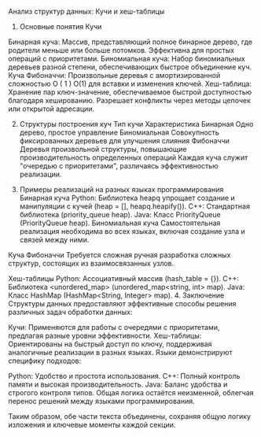 
Анализ структур данных: Кучи и хеш-таблицы
1. Основные понятия
Кучи

Бинарная куча: Массив, представляющий полное бинарное дерево, где родители меньше или больше потомков. Эффективна для простых операций с приоритетами.
Биномиальная куча: Набор биномиальных деревьев разной степени, обеспечивающих быстрое объединение куч.
Куча Фибоначчи: Произвольные деревья с амортизированной сложностью 
O
(
1
)
O(1) для вставки и изменения ключей.
Хеш-таблица: Хранение пар ключ-значение, обеспечиваемое быстрой доступностью благодаря хешированию. Разрешает конфликты через методы цепочек или открытой адресации.

2. Структуры построения куч
Тип кучи	Характеристика
Бинарная	Одно дерево, простое управление
Биномиальная	Совокупность фиксированных деревьев для улучшения слияния
Фибоначчи	Деревья произвольной структуры, повышающие производительность определенных операций
Каждая куча служит "очередью с приоритетами", различаясь эффективностью реализации.

3. Примеры реализаций на разных языках программирования
Бинарная куча
Python: Библиотека heapq упрощает создание и манипуляции с кучей (heap = [], heapq.heapify()).
C++: Стандартная библиотека <queue> (priority_queue<int> heap).
Java: Класс PriorityQueue (PriorityQueue<Integer> heap).
Биномиальная куча
Самостоятельная реализация необходима во всех языках, включая создание узла и связей между ними.

Куча Фибоначчи
Требуется сложная ручная разработка сложных структур, состоящих из взаимосвязанных узлов.

Хеш-таблицы
Python: Ассоциативный массив (hash_table = {}).
C++: Библиотека <unordered_map> (unordered_map<string, int> map).
Java: Класс HashMap (HashMap<String, Integer> map).
4. Заключение
Структуры данных предоставляют эффективные способы решения различных задач обработки данных:

Кучи: Применяются для работы с очередями с приоритетами, предлагая разные уровни эффективности.
Хеш-таблицы: Ориентированы на быстрый доступ по ключу, поддерживая аналогичные реализации в разных языках.
Языки демонстрируют специфику подходов:

Python: Удобство и простота использования.
C++: Полный контроль памяти и высокая производительность.
Java: Баланс удобства и строгого контроля типов.
Общая логика остаётся неизменной, облегчая перенос решений между языками программирования.

Таким образом, обе части текста объединены, сохраняя общую логику изложения и ключевые моменты каждой секции.

